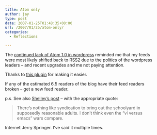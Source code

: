 ```yaml
---
title: Atom only
author: jay
type: post
date: 2007-01-25T01:48:35+00:00
url: /2007/01/25/atom-only/
categories:
  - Reflections

---
```

The [continued lack of Atom 1.0 in wordpress][1] reminded me that my feeds were most likely shifted back to RSS2 due to the politics of the wordpress leaders &#8211; and recent upgrades and me not paying attention.

Thanks to [this plugin][2] for making it easier.

If any of the estimated 6.5 readers of the blog have their feed readers broken &#8211; get a new feed reader.

p.s. See also [Shelley’s post][3] &#8211; with the appropriate quote:

> There’s nothing like syndication to bring out the schoolyard in supposedly reasonable adults. I don’t think even the “vi versus emacs” wars compare.

Internet Jerry Springer. I’ve said it multiple times.

 [1]: http://bitworking.org/news/101/A-history-of-Atom-1-0-milestones-in-WordPress
 [2]: http://benjamin.smedbergs.us/wordpress-atom-1.0/
 [3]: http://just.shelleypowers.com/technology/ella-sings-the-blues/